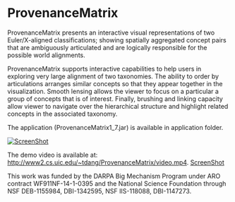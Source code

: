 # ProvenanceMatrix
ProvenanceMatrix presents an interactive visual representations of two Euler/X-aligned classifications; showing spatially aggregated concept pairs that are ambiguously articulated and are logically responsible for the possible world alignments. 

ProvenanceMatrix supports interactive capabilities to help users in exploring very large alignment of two taxonomies. The ability to order by articulations arranges similar concepts so that they appear together in the visualization. Smooth lensing allows the viewer to focus on a particular a group of concepts that is of interest. Finally, brushing and linking capacity allow viewer to navigate over the hierarchical structure and highlight related concepts in the associated taxonomy.

The application (ProvenanceMatrix1_7.jar) is available in application folder.

[![ScreenShot](http://www.cs.uic.edu/~tdang/PathwayMatrix/ProvenanceMatrix.png)](http://www2.cs.uic.edu/~tdang/ProvenanceMatrix/video.mp4)

The demo video is available at: http://www2.cs.uic.edu/~tdang/ProvenanceMatrix/video.mp4.
[ScreenShot](http://www.cs.uic.edu/~tdang/PathwayMatrix/ProvenanceMatrix.png)

This work was funded by the DARPA Big Mechanism Program under ARO contract WF911NF-14-1-0395 and the National Science Foundation through NSF DEB-1155984, DBI-1342595, NSF IIS-118088, DBI-1147273.
